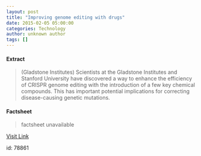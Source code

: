 ```yaml
---
layout: post
title: "Improving genome editing with drugs"
date: 2015-02-05 05:00:00
categories: Technology
author: unknown author
tags: []
---
```



#### Extract
>(Gladstone Institutes) Scientists at the Gladstone Institutes and Stanford University have discovered a way to enhance the efficiency of CRISPR genome editing with the introduction of a few key chemical compounds. This has important potential implications for correcting disease-causing genetic mutations.

#### Factsheet
>factsheet unavailable

[Visit Link](http://www.eurekalert.org/pub_releases/2015-02/gi-ige020515.php)

id:   78861
